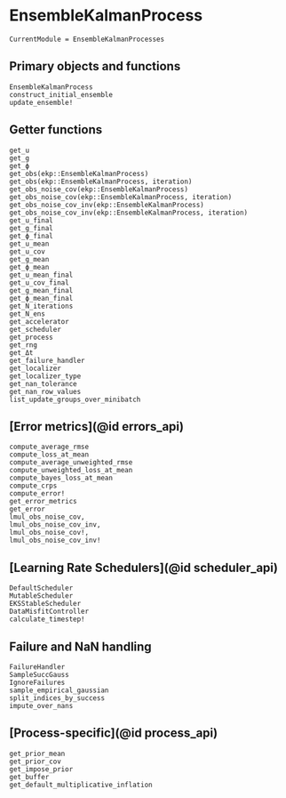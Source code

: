 # EnsembleKalmanProcess

```@meta
CurrentModule = EnsembleKalmanProcesses
```

## Primary objects and functions
```@docs
EnsembleKalmanProcess
construct_initial_ensemble
update_ensemble!
```
## Getter functions

```@docs
get_u
get_g
get_ϕ
get_obs(ekp::EnsembleKalmanProcess)
get_obs(ekp::EnsembleKalmanProcess, iteration)
get_obs_noise_cov(ekp::EnsembleKalmanProcess)
get_obs_noise_cov(ekp::EnsembleKalmanProcess, iteration)
get_obs_noise_cov_inv(ekp::EnsembleKalmanProcess)
get_obs_noise_cov_inv(ekp::EnsembleKalmanProcess, iteration)
get_u_final
get_g_final
get_ϕ_final
get_u_mean
get_u_cov
get_g_mean
get_ϕ_mean
get_u_mean_final
get_u_cov_final
get_g_mean_final
get_ϕ_mean_final
get_N_iterations
get_N_ens
get_accelerator
get_scheduler
get_process
get_rng
get_Δt
get_failure_handler
get_localizer
get_localizer_type
get_nan_tolerance
get_nan_row_values
list_update_groups_over_minibatch
```
## [Error metrics](@id errors_api)

```@docs
compute_average_rmse
compute_loss_at_mean
compute_average_unweighted_rmse
compute_unweighted_loss_at_mean
compute_bayes_loss_at_mean
compute_crps
compute_error!
get_error_metrics
get_error
lmul_obs_noise_cov,
lmul_obs_noise_cov_inv,
lmul_obs_noise_cov!,
lmul_obs_noise_cov_inv!
```
## [Learning Rate Schedulers](@id scheduler_api)

```@docs
DefaultScheduler
MutableScheduler
EKSStableScheduler
DataMisfitController
calculate_timestep!
```
## Failure and NaN handling 

```@docs
FailureHandler
SampleSuccGauss
IgnoreFailures
sample_empirical_gaussian
split_indices_by_success
impute_over_nans
```

## [Process-specific](@id process_api)
```@docs
get_prior_mean
get_prior_cov
get_impose_prior
get_buffer
get_default_multiplicative_inflation
```